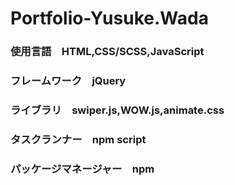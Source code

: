 # Portfolio-Yusuke.Wada
### 使用言語　HTML,CSS/SCSS,JavaScript
### フレームワーク　jQuery
### ライブラリ　swiper.js,WOW.js,animate.css
### タスクランナー　npm script
### パッケージマネージャー　npm
